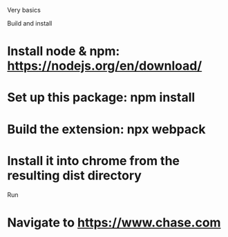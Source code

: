 Very basics

Build and install

# Install node & npm: https://nodejs.org/en/download/
# Set up this package: npm install
# Build the extension: npx webpack
# Install it into chrome from the resulting dist directory

Run

# Navigate to https://www.chase.com